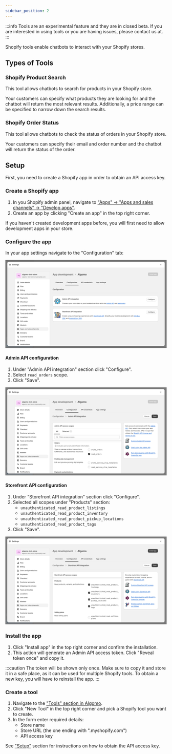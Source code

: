 ```yaml
---
sidebar_position: 2
---
```


:::info
Tools are an experimental feature and they are in closed beta. If you are interested in using tools or you are having issues, please contact us at.
:::

Shopify tools enable chatbots to interact with your Shopify stores.

## Types of Tools

### Shopify Product Search

This tool allows chatbots to search for products in your Shopify store.

Your customers can specify what products they are looking for and the chatbot will return the most relevant results. Additionally, a price range can be specified to narrow down the search results.

### Shopify Order Status

This tool allows chatbots to check the status of orders in your Shopify store.

Your customers can specify their email and order number and the chatbot will return the status of the order.

## Setup

First, you need to create a Shopify app in order to obtain an API access key.

### Create a Shopify app

1. In you Shopify admin panel, navigate to ["Apps" → "Apps and sales channels" → "Develop apps"](https://admin.shopify.com/settings/apps/development).
2. Create an app by clicking "Create an app" in the top right corner.

If you haven't created development apps before, you will first need to allow development apps in your store.

### Configure the app

In your app settings navigate to the "Configuration" tab:

![Shopify app configuration](../../../static/img/shopify-app-configuration.png)

#### Admin API configuration

1. Under "Admin API integration" section click "Configure".
2. Select `read_orders` scope.
3. Click "Save".

![Alt text](../../../static/img/shopify-admin-api-configuration.png)

#### Storefront API configuration

1. Under "Storefront API integration" section click "Configure".
2. Selected all scopes under "Products" section:
   - `unauthenticated_read_product_listings`
   - `unauthenticated_read_product_inventory`
   - `unauthenticated_read_product_pickup_locations`
   - `unauthenticated_read_product_tags`
3. Click "Save".

![Alt text](../../../static/img/shopify-storefront-api-configuration.png)

### Install the app

1. Click "Install app" in the top right corner and confirm the installation.
2. This action will generate an Admin API access token. Click "Reveal token once" and copy it.

:::caution
The token will be shown only once. Make sure to copy it and store it in a safe place, as it can be used for multiple Shopify tools. To obtain a new key, you will have to reinstall the app.
:::

### Create a tool

1. Navigate to the ["Tools" section in Algomo](https://app.algomo.com/tools).
2. Click "New Tool" in the top right corner and pick a Shopify tool you want to create.
3. In the form enter required details:
   - Store name
   - Store URL (the one ending with ".myshopify.com")
   - API access key

See ["Setup"](#setup) section for instructions on how to obtain the API access key.
